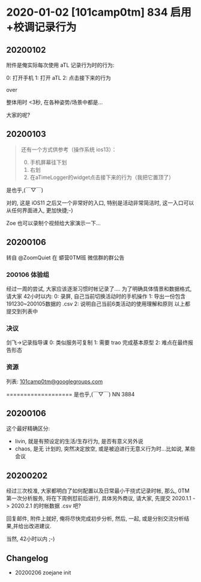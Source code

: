 # 2020-01-02 [101camp0tm] 834 启用+校调记录行为

## 20200102
附件是俺实际每次使用 aTL 记录行为时的行为:

0: 打开手机
1: 打开 aTL
2: 点击接下来的行为

over

整体用时 <3秒, 在各种姿势/场景中都是...

大家的呢?

## 20200103

> 还有一个方式供参考（操作系统 ios13）：
>
> 0. 手机屏幕往下划
> 1. 右划
> 2. 在aTimeLogger的widget点击接下来的行为（我把它置顶了）

是也乎,(￣▽￣)

对的, 这是 iOS11 之后又一个非常好的入口,
特别是活动非常简洁时,
这一入口可以从任何界面进入, 更加快捷;-)

Zoe 也可以录制个视频给大家演示一下...

## 20200106

转自 @ZoomQuiet  在 蟒营0TM班 微信群的群公告

### 200106 体验组
经过一周的尝试, 大家应该逐渐习惯时帐记录了....
为了明确具体情景和数据格式,
请大家 42小时以内:
0: 录屏, 自己当前切换活动时的手机操作
1: 导出一份包含191230~200105数据的 .csv
2: 说明自己当前6类活动的使用理解和原则
以上都提交到列表中

### 决议
剑飞->记录指导课
0: 类似服务可复制
1: 需要 trao 完成基本原型
2: 难点在最终报告形态

### 资源

列表: 101camp0tm@googlegroups.com

===================
是也乎,(￣▽￣)
NN 3884

## 20200106

这个最好精确区分:

- livin, 就是有预设定的生活/生存行为, 是否有意义另外说
- chaos, 是无 计划的, 突然决定放空, 或是被迫进行无意义行为时...比如说, 某些会议

## 20200202

经过三次校准, 大家都明白了如何配置以及日常最小干挠式记录时帐,
那么, 0TM 第一次分析服务,
将在下周例怼前后进行, 具体另外商议,
请大家, 先提交 2020.1.1 -> 2020.2.1 的时帐数据 .csv 吧?

回复邮件, 附件上就好,
俺将尽快完成初步分析,
然后, 一起, 或是分别交流分析结果,并给出改进建议.

当然, 42小时以内 ;-)

## Changelog

- 20200206 zoejane init
